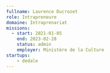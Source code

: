 ```yaml
---
fullname: Laurence Ducrozet
role: Intrapreneure
domaine: Intraprenariat
missions:
  - start: 2021-01-05
    end: 2023-02-28
    status: admin
    employer: Ministère de la Culture
startups:
    - dedale
---
```


